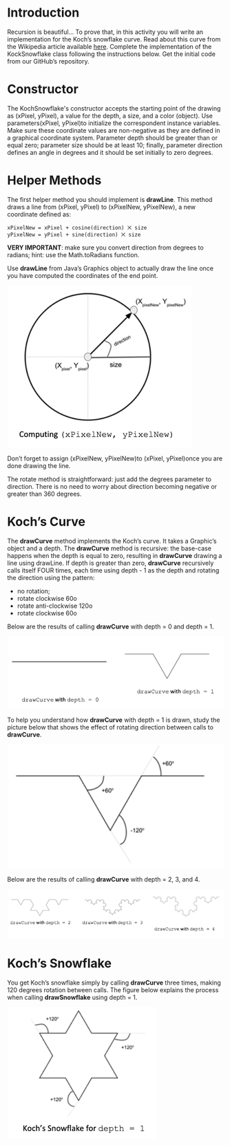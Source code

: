 # Introduction  

Recursion is beautiful... To prove that, in this activity you will write an implementation for the Koch’s snowflake curve.  Read about this curve from the Wikipedia article available [here](https://en.wikipedia.org/wiki/Koch_snowflake).  Complete the implementation of the KockSnowflake class following the instructions below. Get the initial code from our GitHub’s repository.  

# Constructor 

The KochSnowflake's constructor accepts the starting point of the drawing as (xPixel, yPixel), a value for the depth, a size, and a color (object).  Use parameters(xPixel, yPixel)to initialize the correspondent instance variables.  Make sure these coordinate values are non-negative as they are defined in a graphical coordinate system.  Parameter depth should be greater than or equal zero; parameter size should be at least 10; finally, parameter direction defines an angle in degrees and it should be set initially to zero degrees.  

# Helper Methods 

The first helper method you should implement is **drawLine**. This method draws a line from (xPixel, yPixel) to (xPixelNew, yPixelNew), a new coordinate defined as:  

```
xPixelNew = xPixel + cosine(direction) ⨉ size 
yPixelNew = yPixel + sine(direction) ⨉ size 
```
 

**VERY IMPORTANT**:  make sure you convert direction from degrees to radians; hint: use the Math.toRadians function.  

Use **drawLine** from Java’s Graphics object to actually draw the line once you have computed the coordinates of the end point.  

![pic1.png](pics/pic1.png)

Don’t forget to assign (xPixelNew, yPixelNew)to (xPixel, yPixel)once you are done drawing the line.  

The rotate method is straightforward: just add the degrees parameter to direction. There is no need to worry about direction becoming negative or greater than 360 degrees.  

# Koch’s Curve 

The **drawCurve** method implements the Koch’s curve.  It takes a Graphic’s object and a depth.  The **drawCurve** method is recursive: the base-case happens when the depth is equal to zero, resulting in **drawCurve** drawing a line using drawLine. If depth is greater than zero, **drawCurve** recursively calls itself FOUR times, each time using depth - 1 as the depth and rotating the direction using the pattern:  

* no rotation; 
* rotate clockwise 60o 
* rotate anti-clockwise 120o 
* rotate clockwise 60o 

Below are the results of calling **drawCurve** with depth = 0 and depth = 1.  

![pic2.png](pics/pic2.png)

To help you understand how **drawCurve** with depth = 1 is drawn, study the picture below that shows the effect of rotating direction between calls to **drawCurve**.  

![pic3.png](pics/pic3.png)

Below are the results of calling **drawCurve** with depth = 2, 3, and 4.  

![pic4.png](pics/pic4.png)

# Koch’s Snowflake 

You get Koch’s snowflake simply by calling **drawCurve** three times, making 120 degrees rotation between calls.  The figure below explains the process when calling **drawSnowflake** using depth = 1.  

![pic5.png](pics/pic5.png)